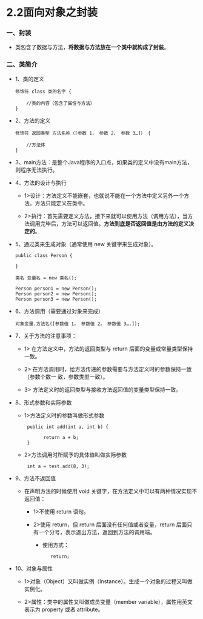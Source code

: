 # 2.2面向对象之封装

### 一、封装

* 类包含了数据与方法，**将数据与方法放在一个类中就构成了封装**。 

### 二、类简介

* 1、类的定义

      修饰符 class 类的名字 { 

          //类的内容（包含了属性与方法） 
      } 

* 2、方法的定义

      修饰符 返回类型 方法名称（[参数 1， 参数 2， 参数 3…]） {   

          //方法体 
      }

* 3、main方法：是整个Java程序的入口点，如果类的定义中没有main方法，则程序无法执行。 

* 4、方法的设计与执行

  * 1>设计：方法定义不能嵌套，也就说不能在一个方法中定义另外一个方法。方法只能定义在类中。 
  
  * 2>执行：首先需要定义方法，接下来就可以使用方法（调用方法），当方法调用完毕后，方法可以返回值。**方法到底是否返回值是由方法的定义决定的**。 
  
* 5、通过类来生成对象（通常使用 new 关键字来生成对象）。 

      public class Person {  

      }  

      类名 变量名 = new 类名();  

      Person person1 = new Person(); 
      Person person2 = new Person(); 
      Person person3 = new Person(); 

* 6、方法调用（需要通过对象来完成）

      对象变量.方法名([参数值 1， 参数值 2， 参数值 3….]); 

* 7、关于方法的注意事项： 

     * 1> 在方法定义中，方法的返回类型与 return 后面的变量或常量类型保持一致。 

     * 2> 在方法调用时，给方法传递的参数需要与方法定义时的参数保持一致（参数个数一 致，参数类型一致）。 

     * 3> 方法定义时的返回类型与接收方法返回值的变量类型保持一致。 

* 8、形式参数和实际参数

     * 1>方法定义时的参数叫做形式参数
     
            public int add(int a, int b) {  

                  return a + b; 
            } 
     
     * 2>方法调用时所赋予的具体值叫做实际参数
     
            int a = test.add(8, 3); 

* 9、方法不返回值
      
     * 在声明方法的时候使用 void 关键字，在方法定义中可以有两种情况实现不返回值：  
     
          * 1>不使用 return 语句。 
          
          * 2>使用 return，但 return 后面没有任何值或者变量，return 后面只有一个分号，表示退出方法，返回到方法的调用端。 
          
               * 使用方式： 
               
                        return;

* 10、对象与属性

     * 1>对象（Object）又叫做实例（Instance）。生成一个对象的过程又叫做实例化。 
     
     * 2>属性：类中的属性又叫做成员变量（member variable），属性用英文表示为 property 或者 attribute。 






















